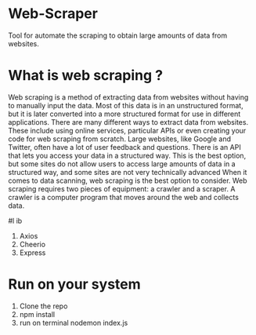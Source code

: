 # Web-Scraper
Tool for automate the scraping to obtain large amounts of data from websites.

# What is web scraping ?
Web scraping is a method of extracting data from websites without having to manually input the data. Most of this data is in an unstructured format, but it is later converted into a more structured format for use in different applications. There are many different ways to extract data from websites. These include using online services, particular APIs or even creating your code for web scraping from scratch. Large websites, like Google and Twitter, often have a lot of user feedback and questions. There is an API that lets you access your data in a structured way. This is the best option, but some sites do not allow users to access large amounts of data in a structured way, and some sites are not very technically advanced When it comes to data scanning, web scraping is the best option to consider. Web scraping requires two pieces of equipment: a crawler and a scraper. A crawler is a computer program that moves around the web and collects data.

#l ib
1. Axios 
2. Cheerio
3. Express

# Run on your system 
1. Clone the repo
2. npm install
3. run on terminal nodemon index.js 
